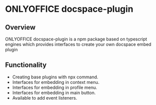 # ONLYOFFICE docspace-plugin

## Overview

ONLYOFFICE docspace-plugin is a npm package based on typescript engines which provides interfaces to create your own docspace embed plugin

## Functionality

- Creating base plugins with npx command.
- Interfaces for embedding in context menu.
- Interfaces for embedding in profile menu.
- Interfaces for embedding in main button.
- Available to add event listeners.
